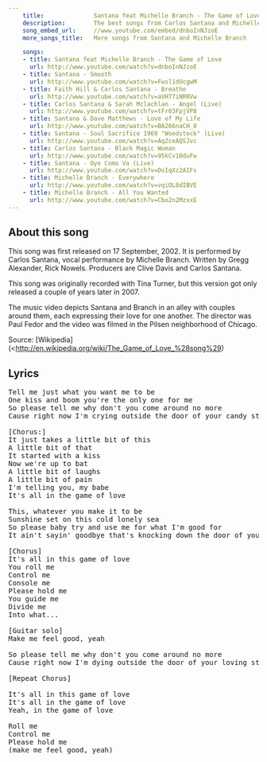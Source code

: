 ```yaml
---
    title:              Santana feat Michelle Branch - The Game of Love
    description:        The best songs from Carlos Santana and Michelle Branch
    song_embed_url:     //www.youtube.com/embed/dnboInNJzoE
    more_songs_title:   More songs from Santana and Michelle Branch

    songs:
    - title: Santana feat Michelle Branch - The Game of Love
      url: http://www.youtube.com/watch?v=dnboInNJzoE
    - title: Santana - Smooth
      url: http://www.youtube.com/watch?v=Fwsl1dUcgwM
    - title: Faith Hill & Carlos Santana - Breathe
      url: http://www.youtube.com/watch?v=aVH77iNRRVw
    - title: Carlos Santana & Sarah Mclachlan - Angel (Live)
      url: http://www.youtube.com/watch?v=tFr03FpjVP8
    - title: Santana & Dave Matthews - Love of My Life
      url: http://www.youtube.com/watch?v=BA266naCH_0
    - title: Santana - Soul Sacrifice 1969 "Woodstock" (Live)
      url: http://www.youtube.com/watch?v=AqZceAQSJvc
    - title: Carlos Santana - Black Magic Woman
      url: http://www.youtube.com/watch?v=95kCv10duFw
    - title: Santana - Oye Como Va (Live)
      url: http://www.youtube.com/watch?v=DoIqXz2AIFs
    - title: Michelle Branch - Everywhere
      url: http://www.youtube.com/watch?v=vqiOL8dIBVE
    - title: Michelle Branch - All You Wanted
      url: http://www.youtube.com/watch?v=Cbo2n2MzxxE
---
```


## About this song
This song was first released on 17 September, 2002. It is performed by Carlos Santana, vocal performance by Michelle Branch.
Written by Gregg Alexander, Rick Nowels. Producers are Clive Davis and Carlos Santana.

This song was originally recorded with Tina Turner, but this version got only released a couple of years later in 2007.

The music video depicts Santana and Branch in an alley with couples around them, each expressing their love for one another.
The director was Paul Fedor and the video was filmed in the Pilsen neighborhood of Chicago.

Source: [Wikipedia](<http://en.wikipedia.org/wiki/The_Game_of_Love_%28song%29)

## Lyrics
<pre>
Tell me just what you want me to be
One kiss and boom you're the only one for me
So please tell me why don't you come around no more
Cause right now I'm crying outside the door of your candy store

[Chorus:]
It just takes a little bit of this
A little bit of that
It started with a kiss
Now we're up to bat
A little bit of laughs
A little bit of pain
I'm telling you, my babe
It's all in the game of love

This, whatever you make it to be
Sunshine set on this cold lonely sea
So please baby try and use me for what I'm good for
It ain't sayin' goodbye that's knocking down the door of your candy store

[Chorus]
It's all in this game of love
You roll me
Control me
Console me
Please hold me
You guide me
Divide me
Into what...

[Guitar solo]
Make me feel good, yeah

So please tell me why don't you come around no more
Cause right now I'm dying outside the door of your loving store

[Repeat Chorus]

It's all in this game of love
It's all in the game of love
Yeah, in the game of love

Roll me
Control me
Please hold me
(make me feel good, yeah)
</pre>